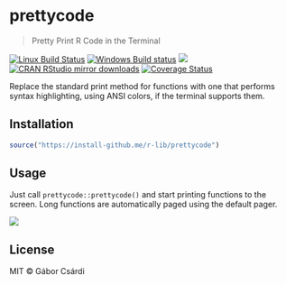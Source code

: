 
# prettycode

> Pretty Print R Code in the Terminal

[![Linux Build Status](https://travis-ci.org/r-lib/prettycode.svg?branch=master)](https://travis-ci.org/r-lib/prettycode)
[![Windows Build status](https://ci.appveyor.com/api/projects/status/github/r-lib/prettycode?svg=true)](https://ci.appveyor.com/project/gaborcsardi/prettycode)
[![](http://www.r-pkg.org/badges/version/prettycode)](http://www.r-pkg.org/pkg/prettycode)
[![CRAN RStudio mirror downloads](http://cranlogs.r-pkg.org/badges/prettycode)](http://www.r-pkg.org/pkg/prettycode)
[![Coverage Status](https://img.shields.io/codecov/c/github/r-lib/prettycode/master.svg)](https://codecov.io/github/r-lib/prettycode?branch=master)

Replace the standard print method for functions with one that performs
syntax highlighting, using ANSI colors, if the terminal supports them.

## Installation

```r
source("https://install-github.me/r-lib/prettycode")
```

## Usage

Just call `prettycode::prettycode()` and start printing functions to the
screen. Long functions are automatically paged using the default pager.

![](/inst/screenshot.png)

## License

MIT © Gábor Csárdi
